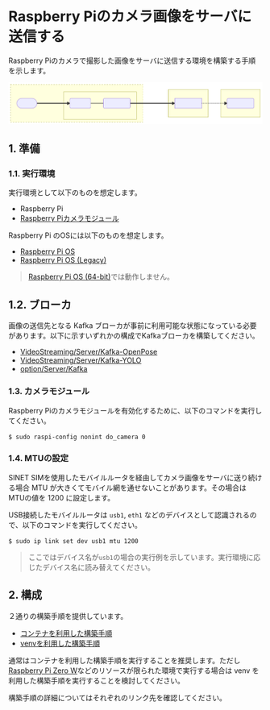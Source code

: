 # Raspberry Piのカメラ画像をサーバに送信する

Raspberry Piのカメラで撮影した画像をサーバに送信する環境を構築する手順を示します。

![構成図](system-1.svg)
<!--
```mermaid
flowchart LR
  subgraph R[Raspberry Pi]
    subgraph C[" "]
      PC(PiCamera)
      SS(SINETStream)
    end
    V([Camera])
  end
  subgraph SRV[Server]
    B[Kafka Broker]
  end
  subgraph VV["VideoViewer.py"]
    RD(SINETStream)
  end
  V==>|capture|PC---SS==>|publish|B-.->RD

  style C y:37
  style R stroke-dasharray: 5 5
```
-->

## 1. 準備

### 1.1. 実行環境

実行環境として以下のものを想定します。
* Raspberry Pi
* [Raspberry Piカメラモジュール](https://www.raspberrypi.com/documentation/accessories/camera.html)

Raspberry Pi のOSには以下のものを想定します。

* [Raspberry Pi OS](https://www.raspberrypi.com/software/operating-systems/#raspberry-pi-os-32-bit)
* [Raspberry Pi OS (Legacy)](https://www.raspberrypi.com/software/operating-systems/#raspberry-pi-os-legacy)

> [Raspberry Pi OS (64-bit)](https://www.raspberrypi.com/software/operating-systems/#raspberry-pi-os-64-bit)では動作しません。

## 1.2. ブローカ

画像の送信先となる Kafka ブローカが事前に利用可能な状態になっている必要があります。以下に示すいずれかの構成でKafkaブローカを構築してください。

* [VideoStreaming/Server/Kafka-OpenPose](../Server/Kafka-OpenPose/README.md)
* [VideoStreaming/Server/Kafka-YOLO](../Server/Kafka-YOLO/README.md)
* [option/Server/Kafka](../../option/Server/Kafka/README.md)

### 1.3. カメラモジュール

Raspberry Piのカメラモジュールを有効化するために、以下のコマンドを実行してください。

```console
$ sudo raspi-config nonint do_camera 0
```

### 1.4. MTUの設定

SINET SIMを使用したモバイルルータを経由してカメラ画像をサーバに送り続ける場合 MTU が大きくてモバイル網を通せないことがあります。その場合はMTUの値を 1200 に設定します。

USB接続したモバイルルータは `usb1`, `eth1` などのデバイスとして認識されるので、以下のコマンドを実行してください。

```console
$ sudo ip link set dev usb1 mtu 1200
```

> ここではデバイス名が`usb1`の場合の実行例を示しています。実行環境に応じたデバイス名に読み替えてください。

## 2. 構成

２通りの構築手順を提供しています。

* [コンテナを利用した構築手順](docker/README.md)
* [venvを利用した構築手順](venv/README.md)

通常はコンテナを利用した構築手順を実行することを推奨します。ただし[Raspberry Pi Zero W](https://www.raspberrypi.com/products/raspberry-pi-zero-w/)などのリソースが限られた環境で実行する場合は venv を利用した構築手順を実行することを検討してください。

構築手順の詳細についてはそれぞれのリンク先を確認してください。